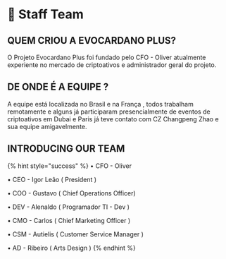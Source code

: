 # 👥 Staff Team

## QUEM CRIOU A EVOCARDANO PLUS?

O Projeto Evocardano Plus foi fundado pelo CFO - Oliver atualmente experiente no mercado de criptoativos  e administrador geral do projeto.&#x20;

## DE ONDE É A EQUIPE ?

A equipe está localizada no  Brasil e na França , todos trabalham remotamente  e alguns já participaram presencialmente de eventos de criptoativos em Dubai e Paris  já teve contato com CZ Changpeng Zhao e sua equipe amigavelmente.

## INTRODUCING OUR TEAM&#x20;

{% hint style="success" %}
• CFO - Oliver

• CEO - Igor Leão ( President )

• COO - Gustavo ( Chief Operations Officer)

• DEV - Alenaldo  ( Programador TI - Dev )

• CMO - Carlos ( Chief Marketing Officer )

• CSM - Autielis ( Customer Service Manager )

• AD - Ribeiro ( Arts Design )
{% endhint %}
